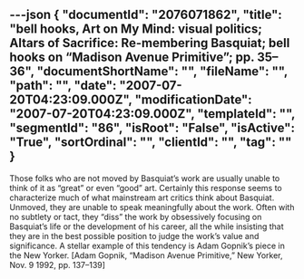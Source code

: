 ---json
{
  "documentId": "2076071862",
  "title": "bell hooks, Art on My Mind: visual politics; Altars of Sacrifice: Re-membering Basquiat; bell hooks on “Madison Avenue Primitive”; pp. 35–36",
  "documentShortName": "",
  "fileName": "",
  "path": "",
  "date": "2007-07-20T04:23:09.000Z",
  "modificationDate": "2007-07-20T04:23:09.000Z",
  "templateId": "",
  "segmentId": "86",
  "isRoot": "False",
  "isActive": "True",
  "sortOrdinal": "",
  "clientId": "",
  "tag": ""
}
---

Those folks who are not moved by Basquiat’s work are usually unable to think of it as “great” or even “good” art. Certainly this response seems to characterize much of what mainstream art critics think about Basquiat. Unmoved, they are unable to speak meaningfully about the work. Often with no subtlety or tact, they “diss” the work by obsessively focusing on Basquiat’s life or the development of his career, all the while insisting that they are in the best possible position to judge the work’s value and significance. A stellar example of this tendency is Adam Gopnik’s piece in the New Yorker. [Adam Gopnik, “Madison Avenue Primitive,” New Yorker, Nov. 9 1992, pp. 137–139]
